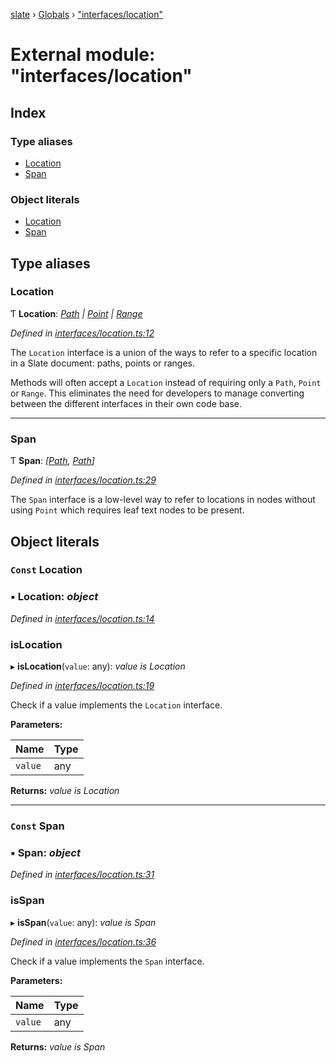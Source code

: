 [slate](../README.md) › [Globals](../globals.md) › ["interfaces/location"](_interfaces_location_.md)

# External module: "interfaces/location"

## Index

### Type aliases

* [Location](_interfaces_location_.md#location)
* [Span](_interfaces_location_.md#span)

### Object literals

* [Location](_interfaces_location_.md#const-location)
* [Span](_interfaces_location_.md#const-span)

## Type aliases

###  Location

Ƭ **Location**: *[Path](_interfaces_path_.md#path) | [Point](../interfaces/_interfaces_point_.point.md) | [Range](../interfaces/_interfaces_range_.range.md)*

*Defined in [interfaces/location.ts:12](https://github.com/horacioh/slate/blob/b3461bd5/packages/slate/src/interfaces/location.ts#L12)*

The `Location` interface is a union of the ways to refer to a specific
location in a Slate document: paths, points or ranges.

Methods will often accept a `Location` instead of requiring only a `Path`,
`Point` or `Range`. This eliminates the need for developers to manage
converting between the different interfaces in their own code base.

___

###  Span

Ƭ **Span**: *[[Path](_interfaces_path_.md#path), [Path](_interfaces_path_.md#path)]*

*Defined in [interfaces/location.ts:29](https://github.com/horacioh/slate/blob/b3461bd5/packages/slate/src/interfaces/location.ts#L29)*

The `Span` interface is a low-level way to refer to locations in nodes
without using `Point` which requires leaf text nodes to be present.

## Object literals

### `Const` Location

### ▪ **Location**: *object*

*Defined in [interfaces/location.ts:14](https://github.com/horacioh/slate/blob/b3461bd5/packages/slate/src/interfaces/location.ts#L14)*

###  isLocation

▸ **isLocation**(`value`: any): *value is Location*

*Defined in [interfaces/location.ts:19](https://github.com/horacioh/slate/blob/b3461bd5/packages/slate/src/interfaces/location.ts#L19)*

Check if a value implements the `Location` interface.

**Parameters:**

Name | Type |
------ | ------ |
`value` | any |

**Returns:** *value is Location*

___

### `Const` Span

### ▪ **Span**: *object*

*Defined in [interfaces/location.ts:31](https://github.com/horacioh/slate/blob/b3461bd5/packages/slate/src/interfaces/location.ts#L31)*

###  isSpan

▸ **isSpan**(`value`: any): *value is Span*

*Defined in [interfaces/location.ts:36](https://github.com/horacioh/slate/blob/b3461bd5/packages/slate/src/interfaces/location.ts#L36)*

Check if a value implements the `Span` interface.

**Parameters:**

Name | Type |
------ | ------ |
`value` | any |

**Returns:** *value is Span*
